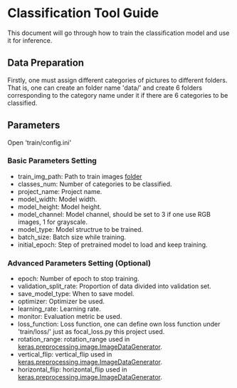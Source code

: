 # Classification Tool Guide
This document will go through how to train the classification model and use it for inference.

## Data Preparation
Firstly, one must assign different categories of pictures to different folders. That is, one can create an folder name 'data/' and create 6 folders corresponding to the category name under it if there are 6 categories to be classified.

## Parameters
Open 'train/config.ini'
### Basic Parameters Setting
* train_img_path: Path to train images [folder](#data-preparation)
* classes_num: Number of categories to be classified.
* project_name: Project name.
* model_width: Model width.
* model_height: Model height.
* model_channel: Model channel, should be set to 3 if one use RGB images, 1 for grayscale.
* model_type: Model structrue to be trained.
* batch_size: Batch size while training.
* initial_epoch: Step of pretrained model to load and keep training. 

### Advanced Parameters Setting (Optional)
* epoch: Number of epoch to stop training.
* validation_split_rate: Proportion of data divided into validation set.
* save_model_type: When to save model.
* optimizer: Optimizer be used.
* learning_rate: Learning rate.
* monitor: Evaluation metric be used. 
* loss_function: Loss function, one can define own loss function under 'train/loss/' just as focal_loss.py this project used.
* rotation_range: rotation_range used in [keras.preprocessing.image.ImageDataGenerator](https://keras.io/api/preprocessing/image/).
* vertical_flip: vertical_flip used in [keras.preprocessing.image.ImageDataGenerator](https://keras.io/api/preprocessing/image/).
* horizontal_flip: horizontal_flip used in [keras.preprocessing.image.ImageDataGenerator](https://keras.io/api/preprocessing/image/).
